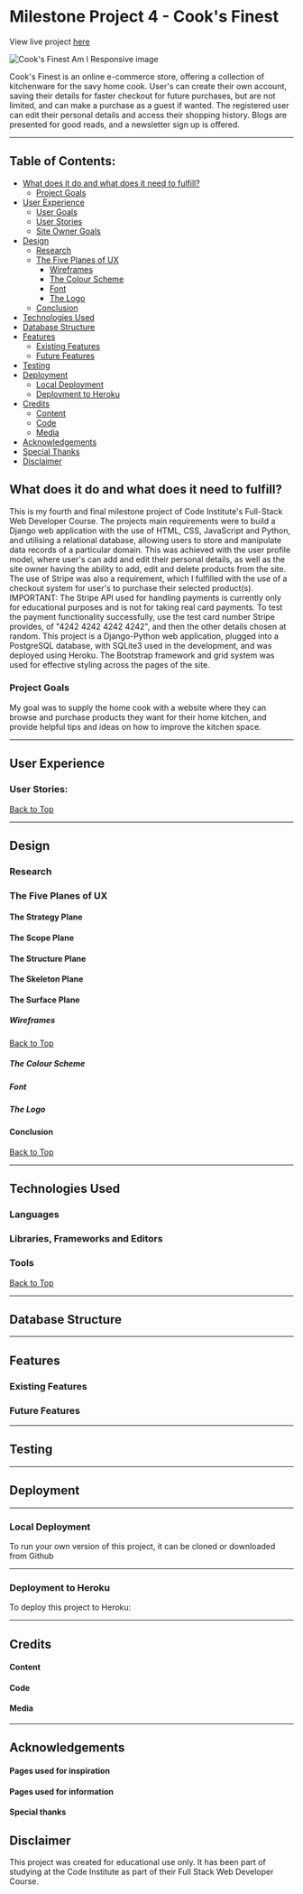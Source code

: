 # Milestone Project 4 - Cook's Finest
View live project <a href=“#”>here</a>

![Cook's Finest Am I Responsive image]()

Cook's Finest is an online e-commerce store, offering a collection of kitchenware for the savy home cook. User's can create their own account, saving their details for faster checkout for future purchases, but are not limited, and can make a purchase as a guest if wanted. The registered user can edit their personal details and access their shopping history. Blogs are presented for good reads, and a newsletter sign up is offered.

***
## Table of Contents:
* [What does it do and what does it need to fulfill?](#what-does-it-do-and-what-does-it-need-to-fulfill)
   * [Project Goals](#project-goals)
* [User Experience](#user-experience)
   * [User Goals](#user-goals)
   * [User Stories](#user-stories)
   * [Site Owner Goals](#site-owner-goals)
* [Design](#design)
    * [Research](#research)
    * [The Five Planes of UX](#the-five-planes-of-ux)
        * [Wireframes](#wireframes)
        * [The Colour Scheme](#the-colour-scheme)
        * [Font](#font)
        * [The Logo](#the-logo)
    * [Conclusion](#conclusion)
* [Technologies Used](#technologies-used)
* [Database Structure](#database-structure)
* [Features](#features)
   * [ Existing Features](#existing-features)
   * [Future Features](#future-features)
* [Testing](#testing)
* [Deployment](#deployment)
    * [Local Deployment](#local-deployment)
    * [Deployment to Heroku](#deployment-to-heroku)
* [Credits](#credits)
    * [Content](#content)
    * [Code](#code)
    * [Media](#media)
* [Acknowledgements](#acknowledgements)
* [Special Thanks](#special-thanks)
* [Disclaimer](#disclaimer)

## **What does it do and what does it need to fulfill?**

This is my fourth and final milestone project of Code Institute's Full-Stack Web Developer Course. The projects main requirements were to build a Django web application with the use of HTML, CSS, JavaScript and Python, and utilising a relational database, allowing users to store and manipulate data records of a particular domain. This was achieved with the user profile model, where user's can add and edit their personal details, as well as the site owner having the ability to add, edit and delete products from the site.
The use of Stripe was also a requirement, which I fulfilled with the use of a checkout system for user's to purchase their selected product(s).
IMPORTANT: The Stripe API used for handling payments is currently only for educational purposes and is not for taking real card payments. To test the payment functionality successfully, use the test card number Stripe provides, of "4242 4242 4242 4242", and then the other details chosen at random. 
This project is a Django-Python web application, plugged into a PostgreSQL database, with SQLite3 used in the development, and was deployed using Heroku. The Bootstrap framework and grid system was used for effective styling across the pages of the site.

### Project Goals

My goal was to supply the home cook with a website where they can browse and purchase products they want for their home kitchen, and provide helpful tips and ideas on how to improve the kitchen space.

***

## **User Experience**

### User Stories:

[Back to Top](#table-of-contents)

***

## **Design**

### Research

### The Five Planes of UX

#### The Strategy Plane

#### The Scope Plane

#### The Structure Plane

#### The Skeleton Plane

#### The Surface Plane

##### Wireframes

[Back to Top](#table-of-contents)

##### The Colour Scheme

##### Font

##### The Logo

#### Conclusion

[Back to Top](#table-of-contents)

***

## **Technologies Used**

### Languages

### Libraries, Frameworks and Editors

### Tools

[Back to Top](#table-of-contents)

***

## **Database Structure**

***

## **Features**

### Existing Features

### Future Features

***

## Testing

***

## **Deployment**

***

### Local Deployment

To run your own version of this project, it can be cloned or downloaded from Github

***

### Deployment to Heroku

To deploy this project to Heroku:

***

## **Credits**

#### Content

#### Code

#### Media

***

## **Acknowledgements**

#### Pages used for inspiration

#### Pages used for information

#### Special thanks

## **Disclaimer**

This project was created for educational use only. It has been part of studying at the Code Institute as part of their Full Stack Web Developer Course.
